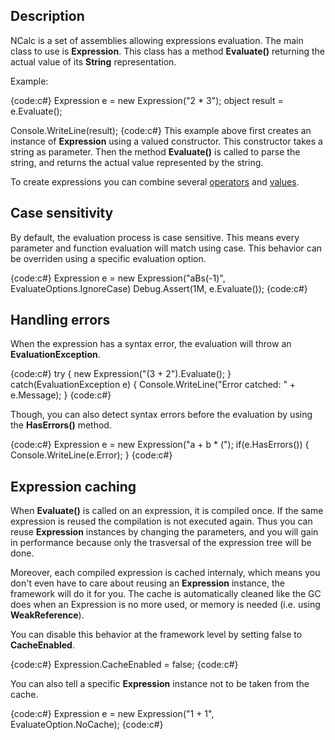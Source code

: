 ## Description

NCalc is a set of assemblies allowing expressions evaluation. The main class to use is **Expression**.
This class has a method **Evaluate()** returning the actual value of its **String** representation.

Example:

{code:c#}
  Expression e = new Expression("2 * 3");
  object result = e.Evaluate();
  
  Console.WriteLine(result);
{code:c#}
This example above first creates an instance of **Expression** using a valued constructor. This constructor takes a string as parameter.
Then the method **Evaluate()** is called to parse the string, and returns the actual value represented by the string.

To create expressions you can combine several [operators](operators) and [values](values).

## Case sensitivity

By default, the evaluation process is case sensitive. This means every parameter and function evaluation will match using case. This behavior can be overriden using a specific evaluation option.

{code:c#}
 Expression e = new Expression("aBs(-1)", EvaluateOptions.IgnoreCase)
 Debug.Assert(1M, e.Evaluate());
{code:c#}

## Handling errors

When the expression has a syntax error, the evaluation will throw an **EvaluationException**.

{code:c#}
 try
 {
     new Expression("(3 + 2").Evaluate();
 }
 catch(EvaluationException e)
 {
     Console.WriteLine("Error catched: " + e.Message);
 }
{code:c#}

Though, you can also detect syntax errors before the evaluation by using the **HasErrors()** method.

{code:c#}
 Expression e = new Expression("a + b * (");
 if(e.HasErrors())
 {
     Console.WriteLine(e.Error);
 }
{code:c#}

## Expression caching

When **Evaluate()** is called on an expression, it is compiled once. If the same expression is reused the compilation is not executed again. Thus you can reuse **Expression** instances by changing the parameters, and you will gain in performance because only the trasversal of the expression tree will be done.

Moreover, each compiled expression is cached internaly, which means you don't even have to care about reusing an **Expression** instance, the framework will do it for you. The cache is automatically cleaned like the GC does when an Expression is no more used, or memory is needed (i.e. using **WeakReference**). 

You can disable this behavior at the framework level by setting false to **CacheEnabled**.

{code:c#}
 Expression.CacheEnabled = false;
{code:c#}

You can also tell a specific **Expression** instance not to be taken from the cache.

{code:c#}
 Expression e = new Expression("1 + 1", EvaluateOption.NoCache);
{code:c#}
